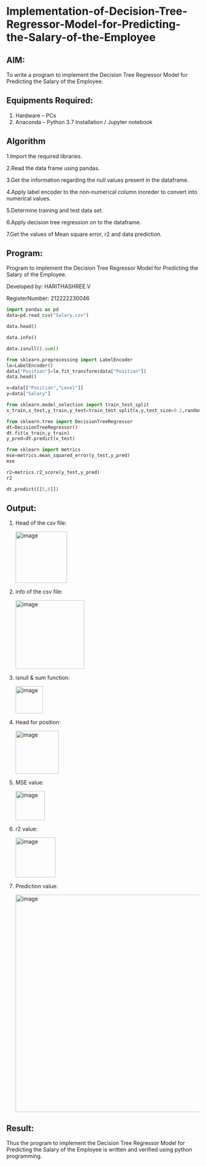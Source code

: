 
# Implementation-of-Decision-Tree-Regressor-Model-for-Predicting-the-Salary-of-the-Employee

## AIM:
To write a program to implement the Decision Tree Regressor Model for Predicting the Salary of the Employee.

## Equipments Required:
1. Hardware – PCs
2. Anaconda – Python 3.7 Installation / Jupyter notebook

## Algorithm

1.Import the required libraries.

2.Read the data frame using pandas.

3.Get the information regarding the null values present in the dataframe.

4.Apply label encoder to the non-numerical column inoreder to convert into numerical values.

5.Determine training and test data set.

6.Apply decision tree regression on to the dataframe.

7.Get the values of Mean square error, r2 and data prediction.


## Program:

Program to implement the Decision Tree Regressor Model for Predicting the Salary of the Employee.

Developed by: HARITHASHREE.V

RegisterNumber:  212222230046


```python
import pandas as pd
data=pd.read_csv("Salary.csv")

data.head()

data.info()

data.isnull().sum()

from sklearn.preprocessing import LabelEncoder
le=LabelEncoder()
data["Position"]=le.fit_transform(data["Position"])
data.head()

x=data[["Position","Level"]]
y=data["Salary"]

from sklearn.model_selection import train_test_split
x_train,x_test,y_train,y_test=train_test_split(x,y,test_size=0.2,random_state=2)

from sklearn.tree import DecisionTreeRegressor
dt=DecisionTreeRegressor()
dt.fit(x_train,y_train)
y_pred=dt.predict(x_test)

from sklearn import metrics
mse=metrics.mean_squared_error(y_test,y_pred)
mse

r2=metrics.r2_score(y_test,y_pred)
r2

dt.predict([[5,6]])
```

## Output:

1. Head of the csv file:

   <img width="134" alt="image" src="https://github.com/TejaswiniGugananthan/Implementation-of-Decision-Tree-Regressor-Model-for-Predicting-the-Salary-of-the-Employee/assets/121222763/78f655e9-6ef3-4aa3-948e-7e1ed19e2e98">

2. info of the csv file:

   <img width="179" alt="image" src="https://github.com/TejaswiniGugananthan/Implementation-of-Decision-Tree-Regressor-Model-for-Predicting-the-Salary-of-the-Employee/assets/121222763/59e86cce-fe2c-495a-b502-3f1492918439">

3. isnull & sum function:

   <img width="71" alt="image" src="https://github.com/TejaswiniGugananthan/Implementation-of-Decision-Tree-Regressor-Model-for-Predicting-the-Salary-of-the-Employee/assets/121222763/a1557ef2-b7c8-4e5d-95bb-ff8d097c6a0a">


4. Head for position:

   <img width="112" alt="image" src="https://github.com/TejaswiniGugananthan/Implementation-of-Decision-Tree-Regressor-Model-for-Predicting-the-Salary-of-the-Employee/assets/121222763/c006d130-664c-4950-83f0-d66d10971014">

5. MSE value:

    <img width="76" alt="image" src="https://github.com/TejaswiniGugananthan/Implementation-of-Decision-Tree-Regressor-Model-for-Predicting-the-Salary-of-the-Employee/assets/121222763/2308d594-4e95-4e40-a16b-b72f7546e7a4">

6. r2 value:

    <img width="104" alt="image" src="https://github.com/TejaswiniGugananthan/Implementation-of-Decision-Tree-Regressor-Model-for-Predicting-the-Salary-of-the-Employee/assets/121222763/6a10eb4e-2d4c-43b0-944a-a2d6e789c004">

7. Prediction value:

    <img width="566" alt="image" src="https://github.com/TejaswiniGugananthan/Implementation-of-Decision-Tree-Regressor-Model-for-Predicting-the-Salary-of-the-Employee/assets/121222763/e0ad232c-08fa-4e86-aab1-fced4ff71526">



## Result:
Thus the program to implement the Decision Tree Regressor Model for Predicting the Salary of the Employee is written and verified using python programming.
